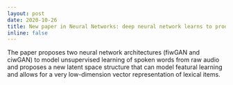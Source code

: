 ```yaml
---
layout: post
date: 2020-10-26
title: New paper in Neural Networks: deep neural network learns to produce new words
inline: false
---
```


The paper proposes two neural network architectures (fiwGAN and ciwGAN)  to model unsupervised learning of spoken words from raw audio and proposes a new latent space structure that can model featural learning and allows for a very low-dimension vector representation of lexical items.

